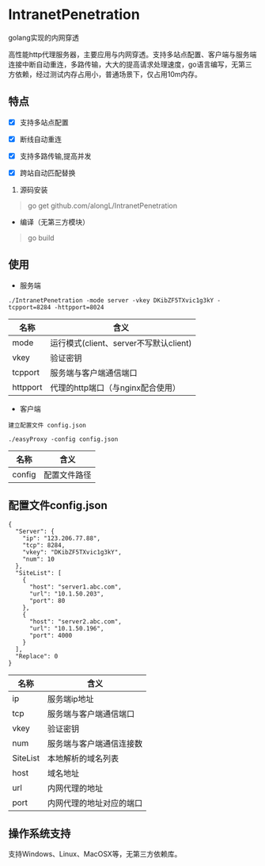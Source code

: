 # IntranetPenetration
golang实现的内网穿透



高性能http代理服务器，主要应用与内网穿透。支持多站点配置、客户端与服务端连接中断自动重连，多路传输，大大的提高请求处理速度，go语言编写，无第三方依赖，经过测试内存占用小，普通场景下，仅占用10m内存。


## 特点

- [x] 支持多站点配置
- [x] 断线自动重连
- [x] 支持多路传输,提高并发
- [x] 跨站自动匹配替换


1. 源码安装
> go get github.com/alongL/IntranetPenetration
- 编译（无第三方模块）
> go build

## 使用 
- 服务端 

```
./IntranetPenetration -mode server -vkey DKibZF5TXvic1g3kY -tcpport=8284 -httpport=8024
```

名称 | 含义
---|---
mode | 运行模式(client、server不写默认client)
vkey | 验证密钥
tcpport | 服务端与客户端通信端口
httpport | 代理的http端口（与nginx配合使用）

- 客户端


```
建立配置文件 config.json
```


```
./easyProxy -config config.json  
```


 名称 | 含义
---|---
config | 配置文件路径
## 配置文件config.json

```
{
  "Server": {
    "ip": "123.206.77.88",
    "tcp": 8284,
    "vkey": "DKibZF5TXvic1g3kY",
    "num": 10
  },
  "SiteList": [
    {
      "host": "server1.abc.com",
      "url": "10.1.50.203",
      "port": 80
    },
    {
      "host": "server2.abc.com",
      "url": "10.1.50.196",
      "port": 4000
    }
  ],
  "Replace": 0
}
```
 名称 | 含义
---|---
ip | 服务端ip地址
tcp | 服务端与客户端通信端口
vkey | 验证密钥
num | 服务端与客户端通信连接数
SiteList | 本地解析的域名列表
host | 域名地址
url | 内网代理的地址
port | 内网代理的地址对应的端口




## 操作系统支持  
支持Windows、Linux、MacOSX等，无第三方依赖库。


